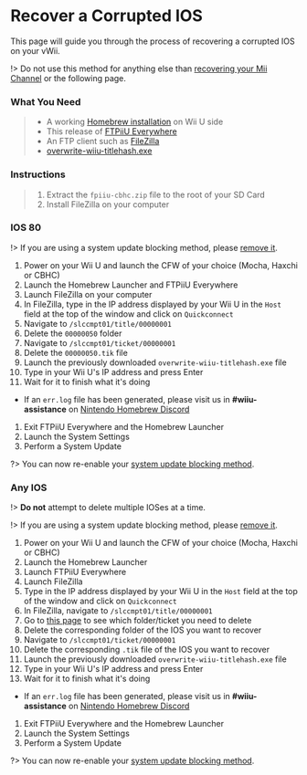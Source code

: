 # Recover a Corrupted IOS

This page will guide you through the process of recovering a corrupted IOS on your vWii.

!> Do not use this method for anything else than [recovering your Mii Channel](docs/vwii/recover-mii-channel) or the following page.

### What You Need

> - A working [Homebrew installation](docs/user-guide/introduction) on Wii U side
> - This release of [FTPiiU Everywhere](http://wiiubru.com/appstore/zips/fpiiu-cbhc.zip)
> - An FTP client such as [FileZilla](https://filezilla-project.org/download.php?type=client)
> - <a href="docs/files/overwrite-wiiu-titlehash.exe" download>overwrite-wiiu-titlehash.exe</a>

### Instructions

> 1. Extract the `fpiiu-cbhc.zip` file to the root of your SD Card
> 1. Install FileZilla on your computer

<!-- tabs:start -->

### **IOS 80**

!> If you are using a system update blocking method, please [remove it](docs/extras/unblock-updates).

1. Power on your Wii U and launch the CFW of your choice (Mocha, Haxchi or CBHC)
1. Launch the Homebrew Launcher and FTPiiU Everywhere
1. Launch FileZilla on your computer
1. In FileZilla, type in the IP address displayed by your Wii U in the `Host` field at the top of the window and click on `Quickconnect`
1. Navigate to `/slccmpt01/title/00000001`
1. Delete the `00000050` folder
1. Navigate to `/slccmpt01/ticket/00000001`
1. Delete the `00000050.tik` file
1. Launch the previously downloaded `overwrite-wiiu-titlehash.exe` file
1. Type in your Wii U's IP address and press Enter
1. Wait for it to finish what it's doing
  - If an `err.log` file has been generated, please visit us in **#wiiu-assistance** on [Nintendo Homebrew Discord](https://discord.gg/C29hYvh)
1. Exit FTPiiU Everywhere and the Homebrew Launcher
1. Launch the System Settings
1. Perform a System Update

?> You can now re-enable your [system update blocking method](docs/extras/block-updates).

### **Any IOS**

!> **Do not** attempt to delete multiple IOSes at a time.

!> If you are using a system update blocking method, please [remove it](docs/extras/unblock-updates).

1. Power on your Wii U and launch the CFW of your choice (Mocha, Haxchi or CBHC)
1. Launch the Homebrew Launcher
1. Launch FTPiiU Everywhere
1. Launch FileZilla
1. Type in the IP address displayed by your Wii U in the `Host` field at the top of the window and click on `Quickconnect`
1. In FileZilla, navigate to `/slccmpt01/title/00000001`
1. Go to [this page](docs/vwii/ios-folders) to see which folder/ticket you need to delete
1. Delete the corresponding folder of the IOS you want to recover
1. Navigate to `/slccmpt01/ticket/00000001`
1. Delete the corresponding `.tik` file of the IOS you want to recover
1. Launch the previously downloaded `overwrite-wiiu-titlehash.exe` file
1. Type in your Wii U's IP address and press Enter
1. Wait for it to finish what it's doing
 - If an `err.log` file has been generated, please visit us in **#wiiu-assistance** on [Nintendo Homebrew Discord](https://discord.gg/C29hYvh)
1. Exit FTPiiU Everywhere and the Homebrew Launcher
1. Launch the System Settings
1. Perform a System Update

?> You can now re-enable your [system update blocking method](docs/extras/block-updates).

<!-- tabs:end -->